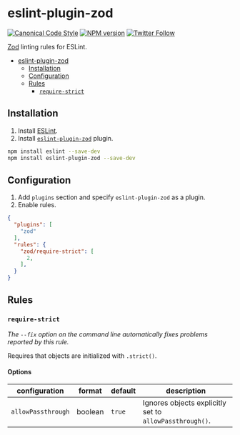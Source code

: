 <a name="user-content-eslint-plugin-zod"></a>
<a name="eslint-plugin-zod"></a>
# eslint-plugin-zod

[![Canonical Code Style](https://img.shields.io/badge/code%20style-canonical-blue.svg?style=flat-square)](https://github.com/gajus/canonical)
[![NPM version](http://img.shields.io/npm/v/eslint-plugin-zod.svg?style=flat-square)](https://www.npmjs.org/package/eslint-plugin-zod)
[![Twitter Follow](https://img.shields.io/twitter/follow/kuizinas.svg?style=social&label=Follow)](https://twitter.com/kuizinas)

[Zod](https://github.com/colinhacks/zod) linting rules for ESLint.

* [eslint-plugin-zod](#user-content-eslint-plugin-zod)
    * [Installation](#user-content-eslint-plugin-zod-installation)
    * [Configuration](#user-content-eslint-plugin-zod-configuration)
    * [Rules](#user-content-eslint-plugin-zod-rules)
        * [`require-strict`](#user-content-eslint-plugin-zod-rules-require-strict)


<a name="user-content-eslint-plugin-zod-installation"></a>
<a name="eslint-plugin-zod-installation"></a>
## Installation

1. Install [ESLint](https://www.github.com/eslint/eslint).
1. Install [`eslint-plugin-zod`](https://github.com/gajus/eslint-plugin-zod) plugin.

<!-- -->

```sh
npm install eslint --save-dev
npm install eslint-plugin-zod --save-dev
```

<a name="user-content-eslint-plugin-zod-configuration"></a>
<a name="eslint-plugin-zod-configuration"></a>
## Configuration

1. Add `plugins` section and specify `eslint-plugin-zod` as a plugin.
1. Enable rules.

<!-- -->

```json
{
  "plugins": [
    "zod"
  ],
  "rules": {
    "zod/require-strict": [
      2,
    ],
  }
}

```

<a name="user-content-eslint-plugin-zod-rules"></a>
<a name="eslint-plugin-zod-rules"></a>
## Rules

<!-- Rules are sorted alphabetically. -->

<a name="user-content-eslint-plugin-zod-rules-require-strict"></a>
<a name="eslint-plugin-zod-rules-require-strict"></a>
### <code>require-strict</code>

_The `--fix` option on the command line automatically fixes problems reported by this rule._

Requires that objects are initialized with `.strict()`.

<a name="user-content-eslint-plugin-zod-rules-require-strict-options"></a>
<a name="eslint-plugin-zod-rules-require-strict-options"></a>
#### Options

|configuration|format|default|description|
|---|---|---|---|
|`allowPassthrough`|boolean|`true`|Ignores objects explicitly set to `allowPassthrough()`.|



